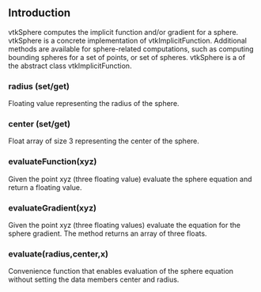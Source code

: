 ## Introduction

vtkSphere computes the implicit function and/or gradient for a sphere.
vtkSphere is a concrete implementation of vtkImplicitFunction. Additional
methods are available for sphere-related computations, such as computing
bounding spheres for a set of points, or set of spheres. vtkSphere is a 
of the abstract class vtkImplicitFunction.

### radius (set/get)

Floating value representing the radius of the sphere.

### center (set/get)

Float array of size 3 representing the center of the sphere.

### evaluateFunction(xyz)

Given the point xyz (three floating value) evaluate the sphere equation and
return a floating value.

### evaluateGradient(xyz)

Given the point xyz (three floating values) evaluate the equation for the 
sphere gradient. The method returns an array of three floats.

### evaluate(radius,center,x)

Convenience function that enables evaluation of the sphere equation without
setting the data members center and radius.

